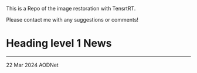 This is a Repo of the image restoration with TensrtRT.

Please contact me with any suggestions or comments!

# Heading level 1 News
***

22 Mar 2024 AODNet
